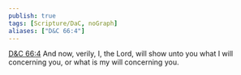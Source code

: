 ```yaml
---
publish: true
tags: [Scripture/DaC, noGraph]
aliases: ["D&C 66:4"]
---
```

[D&C 66:4](https://churchofjesuschrist.org/study/scriptures/dc-testament/dc/66?lang=eng&id=p4#p4) And now, verily, I, the Lord, will show unto you what I will concerning you, or what is my will concerning you.

